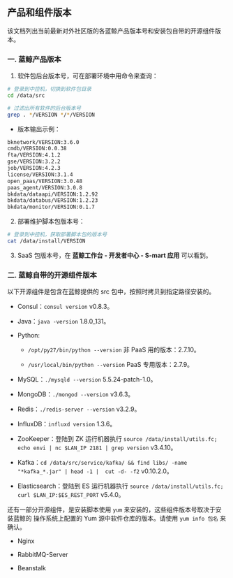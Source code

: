 ## 产品和组件版本

该文档列出当前最新对外社区版的各蓝鲸产品版本号和安装包自带的开源组件版本。

### 一. 蓝鲸产品版本

1. 软件包后台版本号，可在部署环境中用命令来查询：

```bash
# 登录到中控机，切换到软件包目录
cd /data/src

# 过滤出所有软件的后台版本号
grep . */VERSION */*/VERSION
```

  - 版本输出示例：

  ```bash
  bknetwork/VERSION:3.6.0
  cmdb/VERSION:0.0.38
  fta/VERSION:4.1.2
  gse/VERSION:3.2.2
  job/VERSION:4.2.3
  license/VERSION:3.1.4
  open_paas/VERSION:3.0.48
  paas_agent/VERSION:3.0.8
  bkdata/dataapi/VERSION:1.2.92
  bkdata/databus/VERSION:1.2.23
  bkdata/monitor/VERSION:0.1.7
  ```

2. 部署维护脚本包版本号：

```bash
# 登录到中控机，获取部署脚本包的版本号
cat /data/install/VERSION
```

3. SaaS 包版本号，在 **蓝鲸工作台 - 开发者中心 - S-mart 应用** 可以看到。

### 二. 蓝鲸自带的开源组件版本

以下开源组件是包含在蓝鲸提供的 src 包中，按照时拷贝到指定路径安装的。

* Consul：`consul version` v0.8.3。

* Java：`java -version` 1.8.0_131。

* Python:
  * `/opt/py27/bin/python --version` 非 PaaS 用的版本：2.7.10。

  * `/usr/local/bin/python --version` PaaS 专用版本：2.7.9。

* MySQL：`./mysqld --version` 5.5.24-patch-1.0。

* MongoDB：`./mongod --version`  v3.6.3。

* Redis：`./redis-server --version` v3.2.9。

* InfluxDB：`influxd version` 1.3.6。

* ZooKeeper：登陆到 ZK 运行机器执行 `source /data/install/utils.fc; echo envi | nc $LAN_IP 2181 | grep version` v3.4.10。

* Kafka：`cd /data/src/service/kafka/ && find libs/ -name "*kafka_*.jar" | head -1 |  cut -d- -f2` v0.10.2.0。

* Elasticsearch：登陆到 ES 运行机器执行 `source /data/install/utils.fc; curl $LAN_IP:$ES_REST_PORT` v5.4.0。

还有一部分开源组件，是安装脚本使用 `yum` 来安装的，这些组件版本号取决于安装蓝鲸的
操作系统上配置的 Yum 源中软件仓库的版本。请使用 `yum info 包名` 来确认。

* Nginx

* RabbitMQ-Server

* Beanstalk
